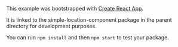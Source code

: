 This example was bootstrapped with [Create React App](https://github.com/facebook/create-react-app).

It is linked to the simple-location-component package in the parent directory for development purposes.

You can run `npm install` and then `npm start` to test your package.
